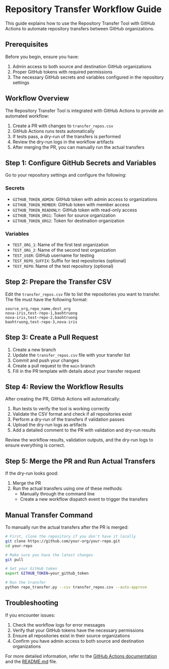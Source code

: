 # Repository Transfer Workflow Guide

This guide explains how to use the Repository Transfer Tool with GitHub Actions to automate repository transfers between GitHub organizations.

## Prerequisites

Before you begin, ensure you have:

1. Admin access to both source and destination GitHub organizations
2. Proper GitHub tokens with required permissions
3. The necessary GitHub secrets and variables configured in the repository settings

## Workflow Overview

The Repository Transfer Tool is integrated with GitHub Actions to provide an automated workflow:

1. Create a PR with changes to `transfer_repos.csv`
2. GitHub Actions runs tests automatically
3. If tests pass, a dry-run of the transfers is performed
4. Review the dry-run logs in the workflow artifacts
5. After merging the PR, you can manually run the actual transfers

## Step 1: Configure GitHub Secrets and Variables

Go to your repository settings and configure the following:

### Secrets
- `GITHUB_TOKEN_ADMIN`: GitHub token with admin access to organizations
- `GITHUB_TOKEN_MEMBER`: GitHub token with member access
- `GITHUB_TOKEN_READONLY`: GitHub token with read-only access
- `GITHUB_TOKEN_ORG1`: Token for source organization
- `GITHUB_TOKEN_ORG2`: Token for destination organization

### Variables
- `TEST_ORG_1`: Name of the first test organization
- `TEST_ORG_2`: Name of the second test organization
- `TEST_USER`: GitHub username for testing
- `TEST_REPO_SUFFIX`: Suffix for test repositories (optional)
- `TEST_REPO`: Name of the test repository (optional)

## Step 2: Prepare the Transfer CSV

Edit the `transfer_repos.csv` file to list the repositories you want to transfer. The file must have the following format:

```csv
source_org,repo_name,dest_org
nova-iris,test-repo-1,baohtruong
nova-iris,test-repo-2,baohtruong
baohtruong,test-repo-3,nova-iris
```

## Step 3: Create a Pull Request

1. Create a new branch
2. Update the `transfer_repos.csv` file with your transfer list
3. Commit and push your changes
4. Create a pull request to the `main` branch
5. Fill in the PR template with details about your transfer request

## Step 4: Review the Workflow Results

After creating the PR, GitHub Actions will automatically:

1. Run tests to verify the tool is working correctly
2. Validate the CSV format and check if all repositories exist
3. Perform a dry-run of the transfers if validation passes
4. Upload the dry-run logs as artifacts
5. Add a detailed comment to the PR with validation and dry-run results

Review the workflow results, validation outputs, and the dry-run logs to ensure everything is correct.

## Step 5: Merge the PR and Run Actual Transfers

If the dry-run looks good:

1. Merge the PR
2. Run the actual transfers using one of these methods:
   - Manually through the command line
   - Create a new workflow dispatch event to trigger the transfers

## Manual Transfer Command

To manually run the actual transfers after the PR is merged:

```bash
# First, clone the repository if you don't have it locally
git clone https://github.com/your-org/your-repo.git
cd your-repo

# Make sure you have the latest changes
git pull

# Set your GitHub token
export GITHUB_TOKEN=your_github_token

# Run the transfer
python repo_transfer.py --csv transfer_repos.csv --auto-approve
```

## Troubleshooting

If you encounter issues:

1. Check the workflow logs for error messages
2. Verify that your GitHub tokens have the necessary permissions
3. Ensure all repositories exist in their source organizations
4. Confirm you have admin access to both source and destination organizations

For more detailed information, refer to the [GitHub Actions documentation](.github/GITHUB_ACTIONS.md) and the [README.md](README.md) file.

